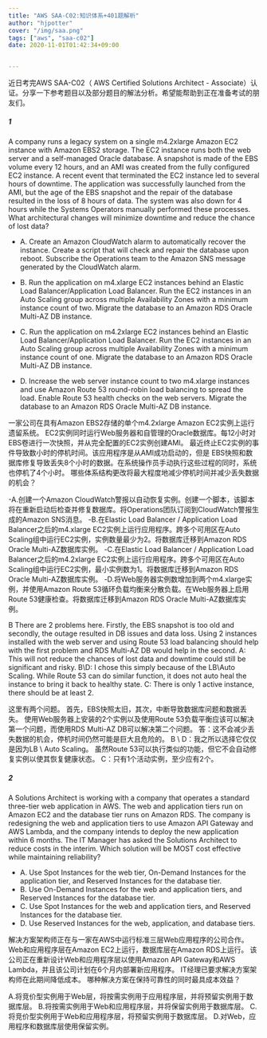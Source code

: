 ```yaml
---
title: "AWS SAA-C02:知识体系+401题解析"
author: "hjpotter"
cover: "/img/saa.png"
tags: ["aws", "saa-c02"]
date: 2020-11-01T01:42:34+09:00


---
```


近日考完AWS SAA-C02（ AWS Certified Solutions Architect - Associate）认证。分享一下参考题目以及部分题目的解法分析。希望能帮助到正在准备考试的朋友们。

<!--more-->

##### 1

A company runs a legacy system on a single m4.2xlarge Amazon EC2 instance with Amazon EBS2 storage. The EC2 instance runs both the web server and a self-managed Oracle database. A snapshot is made of the EBS volume every 12 hours, and an AMI was created from the fully configured EC2 instance.
A recent event that terminated the EC2 instance led to several hours of downtime. The application was successfully launched from the AMI, but the age of the
EBS snapshot and the repair of the database resulted in the loss of 8 hours of data. The system was also down for 4 hours while the Systems Operators manually performed these processes.
What architectural changes will minimize downtime and reduce the chance of lost data?

- A. Create an Amazon CloudWatch alarm to automatically recover the instance. Create a script that will check and repair the database upon reboot. Subscribe the Operations team to the Amazon SNS message generated by the CloudWatch alarm.

- B. Run the application on m4.xlarge EC2 instances behind an Elastic Load Balancer/Application Load Balancer. Run the EC2 instances in an Auto Scaling group across multiple Availability Zones with a minimum instance count of two. Migrate the database to an Amazon RDS Oracle Multi-AZ DB instance.

- C. Run the application on m4.2xlarge EC2 instances behind an Elastic Load Balancer/Application Load Balancer. Run the EC2 instances in an Auto Scaling group across multiple Availability Zones with a minimum instance count of one. Migrate the database to an Amazon RDS Oracle Multi-AZ DB instance.

- D. Increase the web server instance count to two m4.xlarge instances and use Amazon Route 53 round-robin load balancing to spread the load. Enable Route 53 health checks on the web servers. Migrate the database to an Amazon RDS Oracle Multi-AZ DB instance.

  

一家公司在具有Amazon EBS2存储的单个m4.2xlarge Amazon EC2实例上运行遗留系统。 EC2实例同时运行Web服务器和自管理的Oracle数据库。每12小时对EBS卷进行一次快照，并从完全配置的EC2实例创建AMI。
最近终止EC2实例的事件导致数小时的停机时间。该应用程序是从AMI成功启动的，但是
EBS快照和数据库修复导致丢失8个小时的数据。在系统操作员手动执行这些过程的同时，系统也停机了4个小时。
哪些体系结构更改将最大程度地减少停机时间并减少丢失数据的机会？

-A.创建一个Amazon CloudWatch警报以自动恢复实例。创建一个脚本，该脚本将在重新启动后检查并修复数据库。将Operations团队订阅到CloudWatch警报生成的Amazon SNS消息。
-B.在Elastic Load Balancer / Application Load Balancer之后的m4.xlarge EC2实例上运行应用程序。跨多个可用区在Auto Scaling组中运行EC2实例，实例数量最少为2。将数据库迁移到Amazon RDS Oracle Multi-AZ数据库实例。
-C.在Elastic Load Balancer / Application Load Balancer之后的m4.2xlarge EC2实例上运行应用程序。跨多个可用区在Auto Scaling组中运行EC2实例，最小实例数为1。将数据库迁移到Amazon RDS Oracle Multi-AZ数据库实例。
-D.将Web服务器实例数增加到两个m4.xlarge实例，并使用Amazon Route 53循环负载均衡来分散负载。在Web服务器上启用Route 53健康检查。将数据库迁移到Amazon RDS Oracle Multi-AZ数据库实例。

B There are 2 problems here. Firstly, the EBS snapshot is too old and secondly, the outage resulted in DB issues and data loss. Using 2 instances installed with the web server and using Route 53 load balancing should help with the first problem and RDS Multi-AZ DB would help in the second. A: This will not reduce the chances of lost data and downtime could still be significant and risky. B\D: I chose this simply because of the LB\Auto Scaling. While Route 53 can do similar function, it does not auto heal the instance to bring it back to healthy state. C: There is only 1 active instance, there should be at least 2.

这里有两个问题。 首先，EBS快照太旧，其次，中断导致数据库问题和数据丢失。 使用Web服务器上安装的2个实例以及使用Route 53负载平衡应该可以解决第一个问题，而使用RDS Multi-AZ DB可以解决第二个问题。 答：这不会减少丢失数据的机会，停机时间仍然可能是巨大且危险的。 B \ D：我之所以选择它仅仅是因为LB \ Auto Scaling。 虽然Route 53可以执行类似的功能，但它不会自动修复实例以使其恢复健康状态。 C：只有1个活动实例，至少应有2个。

##### 2

A Solutions Architect is working with a company that operates a standard three-tier web application in AWS. The web and application tiers run on Amazon EC2 and the database tier runs on Amazon RDS. The company is redesigning the web and application tiers to use Amazon API Gateway and AWS Lambda, and the company intends to deploy the new application within 6 months. The IT Manager has asked the Solutions Architect to reduce costs in the interim.
Which solution will be MOST cost effective while maintaining reliability?

- A. Use Spot Instances for the web tier, On-Demand Instances for the application tier, and Reserved Instances for the database tier.
- B. Use On-Demand Instances for the web and application tiers, and Reserved Instances for the database tier.
- C. Use Spot Instances for the web and application tiers, and Reserved Instances for the database tier.
- D. Use Reserved Instances for the web, application, and database tiers.

解决方案架构师正在与一家在AWS中运行标准三层Web应用程序的公司合作。 Web和应用程序层在Amazon EC2上运行，数据库层在Amazon RDS上运行。 该公司正在重新设计Web和应用程序层以使用Amazon API Gateway和AWS Lambda，并且该公司计划在6个月内部署新应用程序。 IT经理已要求解决方案架构师在此期间降低成本。
哪种解决方案在保持可靠性的同时最具成本效益？

A.将竞价型实例用于Web层，将按需实例用于应用程序层，并将预留实例用于数据库层。
B.将按需实例用于Web和应用程序层，并将保留实例用于数据库层。
C.将竞价型实例用于Web和应用程序层，将预留实例用于数据库层。
D.对Web，应用程序和数据库层使用保留实例。


